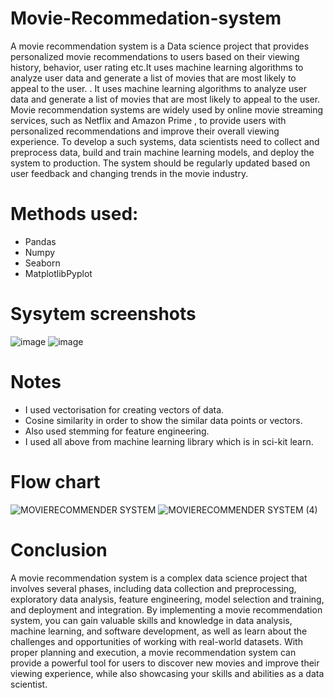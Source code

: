 # Movie-Recommedation-system
 A movie recommendation system is a Data science project that provides personalized movie recommendations to users based on their viewing history, behavior, user rating etc.It uses machine learning algorithms to analyze user data and generate a list of movies that are most likely to appeal to the user. . It uses machine learning algorithms to analyze user data and generate a list of movies that are most likely to appeal to the user. Movie recommendation systems are widely used by online movie streaming services, such as Netflix and Amazon Prime , to provide users with personalized recommendations and improve their overall viewing experience. To develop a such systems, data scientists need to collect and preprocess data, build and train machine learning models, and deploy the system to production. The system should be regularly updated based on user feedback and changing trends in the movie industry.


# Methods used:

<ul>
<li>Pandas</li>
<li>Numpy</li>
<li>Seaborn</li>
 <li>MatplotlibPyplot</li>
</ul>





 # Sysytem screenshots
![image](https://github.com/moremnitesh47/Movie-Recommedation-system/assets/144453984/5a6a3138-1abd-4565-a777-e74ec1774f7d)
![image](https://github.com/moremnitesh47/Movie-Recommedation-system/assets/144453984/4a2e43d0-edb9-4438-a924-e6e2b4585c6d)




# Notes
<ul>
<li>I used vectorisation for creating vectors of data.</li> 
<li>Cosine similarity in order to show the similar data points or vectors.</li>
<li>Also used stemming  for feature engineering.</li>
<li>I used all above from machine learning library which is in sci-kit learn.</li>
</ul>
 






# Flow chart
![MOVIERECOMMENDER SYSTEM](https://github.com/moremnitesh47/Movie-Recommedation-system/assets/144453984/f220a23e-a331-4e49-807e-25ac94a5d4fc)
![MOVIERECOMMENDER SYSTEM (4)](https://github.com/moremnitesh47/Movie-Recommedation-system/assets/144453984/262dbe11-deaa-4411-af6f-a8024a28b368)


# Conclusion

A movie recommendation system is a complex data science project that involves several phases, including data collection and preprocessing, exploratory data analysis, feature engineering, model selection and training, and deployment and integration. By implementing a movie recommendation system, you can gain valuable skills and knowledge in data analysis, machine learning, and software development, as well as learn about the challenges and opportunities of working with real-world datasets. With proper planning and execution, a movie recommendation system can provide a powerful tool for users to discover new movies and improve their viewing experience, while also showcasing your skills and abilities as a data scientist.
 



 
